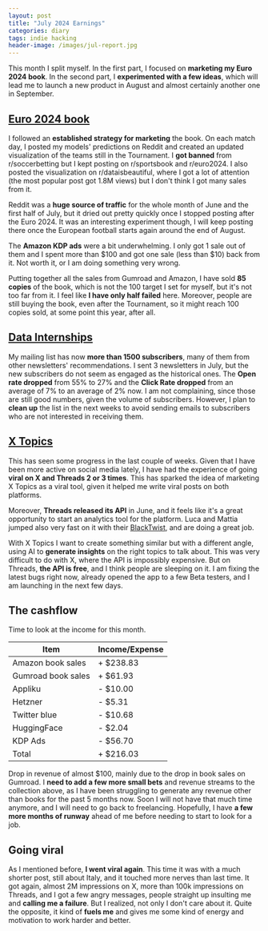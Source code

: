 ```yaml
---
layout: post
title: "July 2024 Earnings"
categories: diary
tags: indie hacking
header-image: /images/jul-report.jpg
---
```


This month I split myself. In the first part, I focused on **marketing my Euro 2024 book**. In the second part, I **experimented with a few ideas**, which will lead me to launch a new product in August and almost certainly another one in September.

## [Euro 2024 book][euro2024]

I followed an **established strategy for marketing** the book. On each match day, I posted my models' predictions on Reddit and created an updated visualization of the teams still in the Tournament. I **got banned** from r/soccerbetting but I kept posting on r/sportsbook and r/euro2024. I also posted the visualization on r/dataisbeautiful, where I got a lot of attention (the most popular post got 1.8M views) but I don't think I got many sales from it.

Reddit was a **huge source of traffic** for the whole month of June and the first half of July, but it dried out pretty quickly once I stopped posting after the Euro 2024. It was an interesting experiment though, I will keep posting there once the European football starts again around the end of August.

The **Amazon KDP ads** were a bit underwhelming. I only got 1 sale out of them and I spent more than $100 and got one sale (less than $10) back from it. Not worth it, or I am doing something very wrong.

Putting together all the sales from Gumroad and Amazon, I have sold **85 copies** of the book, which is not the 100 target I set for myself, but it's not too far from it. I feel like **I have only half failed** here. Moreover, people are still buying the book, even after the Tournament, so it might reach 100 copies sold, at some point this year, after all.

## [Data Internships][datainternships]

My mailing list has now **more than 1500 subscribers**, many of them from other newsletters' recommendations. I sent 3 newsletters in July, but the new subscribers do not seem as engaged as the historical ones. The **Open rate dropped** from 55% to 27% and the **Click Rate dropped** from an average of 7% to an average of 2% now. I am not complaining, since those are still good numbers, given the volume of subscribers. However, I plan to **clean up** the list in the next weeks to avoid sending emails to subscribers who are not interested in receiving them.

## [X Topics][xtopics]

This has seen some progress in the last couple of weeks. Given that I have been more active on social media lately, I have had the experience of going **viral on X and Threads 2 or 3 times**. This has sparked the idea of marketing X Topics as a viral tool, given it helped me write viral posts on both platforms.

Moreover, **Threads released its API** in June, and it feels like it's a great opportunity to start an analytics tool for the platform. Luca and Mattia jumped also very fast on it with their [BlackTwist][blacktwist], and are doing a great job.

With X Topics I want to create something similar but with a different angle, using AI to **generate insights** on the right topics to talk about. This was very difficult to do with X, where the API is impossibly expensive. But on Threads, **the API is free**, and I think people are sleeping on it. I am fixing the latest bugs right now, already opened the app to a few Beta testers, and I am launching in the next few days.

## The cashflow

Time to look at the income for this month.

| Item               | Income/Expense |
| ------------------ | -------------- |
| Amazon book sales  | + $238.83      |
| Gumroad book sales | + $61.93       |
| Appliku            | - $10.00       |
| Hetzner            | - $5.31        |
| Twitter blue       | - $10.68       |
| HuggingFace        | - $2.04        |
| KDP Ads            | - $56.70       |
| Total              | + $216.03      |

Drop in revenue of almost $100, mainly due to the drop in book sales on Gumroad. I **need to add a few more small bets** and revenue streams to the collection above, as I have been struggling to generate any revenue other than books for the past 5 months now. Soon I will not have that much time anymore, and I will need to go back to freelancing. Hopefully, I have **a few more months of runway** ahead of me before needing to start to look for a job.

## Going viral

As I mentioned before, **I went viral again**. This time it was with a much shorter post, still about Italy, and it touched more nerves than last time. It got again, almost 2M impressions on X, more than 100k impressions on Threads, and I got a few angry messages, people straight up insulting me and **calling me a failure**. But I realized, not only I don't care about it. Quite the opposite, it kind of **fuels me** and gives me some kind of energy and motivation to work harder and better.

[soccrbets]: https://soccrbets.com
[xtopics]: https://xtopics.co
[datainternships]: https://datainternships.co
[datafreelance]: https://datafreelance.co
[euro2024]: https://tropianhs.gumroad.com/l/euro2024
[blacktwist]: https://blacktwist.app
